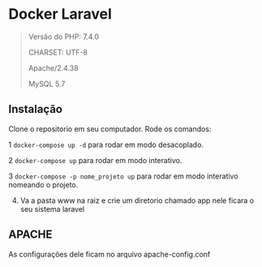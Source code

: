 

# Docker Laravel

> Versão do PHP: 7.4.0
>
> CHARSET: UTF-8
>
> Apache/2.4.38
>
> MySQL 5.7

## Instalação

Clone o repositorio em seu computador. Rode os comandos:

1 `docker-compose up -d` para rodar em modo desacoplado.

2 `docker-compose up`    para rodar em modo interativo.

3 `docker-compose -p nome_projeto up` para rodar em modo interativo nomeando o projeto.

4.  Va a pasta www na raiz e crie um diretorio chamado app nele ficara o seu sistema laravel


## APACHE

As configurações dele ficam no arquivo  apache-config.conf








